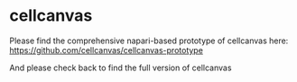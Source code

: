 # cellcanvas

Please find the comprehensive napari-based prototype of cellcanvas here: https://github.com/cellcanvas/cellcanvas-prototype

And please check back to find the full version of cellcanvas
